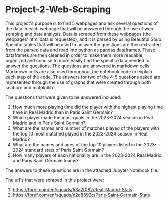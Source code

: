 # Project-2-Web-Scraping

This project's purpose is to find 5 webpages and ask several questions of the data in each webpage that will be answered through the use of web scraping and data analysis. Data is scraped from these webpages (the webpages' html data is requested), and it is parsed by using Beautiful Soup. Specific tables that will be used to answer the questions are then extracted from the parsed data and read into python as pandas dataframes. These dataframes are then cleaned in order to make them more readable, organized and concise to more easily find the specific data needed to answer the questions. The questions are answered in markdown cells. Markdown cells are also used throughout the notebook code to explain each step of the code. The answers for two of the 4-5 questions asked are represented through the use of graphs that were created through both seaborn and matplotlib.

The questions that were given to be answered included:
1. How much more playing time did the player with the highest playing time have in Real Madrid than in Paris Saint Germain?
2. Which player made the most goals in the 2023-2024 season in Real Madrid and in Paris Saint Germain?
3. What are the names and number of matches played of the players with the top 10 most matched played in the 2023-2024 season in Real Madrid?
4. What are the names and ages of the top 10 players listed in the 2023-2024 standard stats of Paris Saint Germain?
5. How many players of each nationality are in the 2023-2024 Real Madrid and Paris Saint Germain teams?

The answers to these questions are in the attached Jupyter Notebook file. 

The url's that were scraped in this project were:
1. https://fbref.com/en/squads/53a2f082/Real-Madrid-Stats
2. https://fbref.com/en/squads/e2d8892c/Paris-Saint-Germain-Stats
